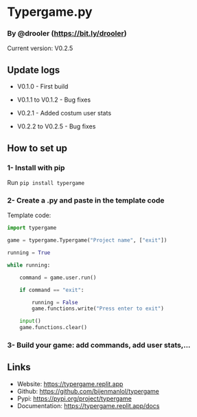 # Typergame.py

### By @drooler (https://bit.ly/drooler)

Current version: V0.2.5

## Update logs

- V0.1.0 - First build

- V0.1.1 to V0.1.2 - Bug fixes

- V0.2.1 - Added costum user stats

- V0.2.2 to V0.2.5 - Bug fixes

## How to set up

### 1- Install with pip

Run `pip install typergame`

### 2- Create a .py and paste in the template code

Template code:
```py
import typergame

game = typergame.Typergame("Project name", ["exit"])

running = True

while running:

    command = game.user.run()

    if command == "exit":

        running = False
        game.functions.write("Press enter to exit")

    input()
    game.functions.clear()
```

### 3- Build your game: add commands, add user stats,...

## Links

- Website: https://typergame.replit.app
- Github: https://github.com/bijenmanlol/typergame
- Pypi: https://pypi.org/project/typergame
- Documentation: https://typergame.replit.app/docs